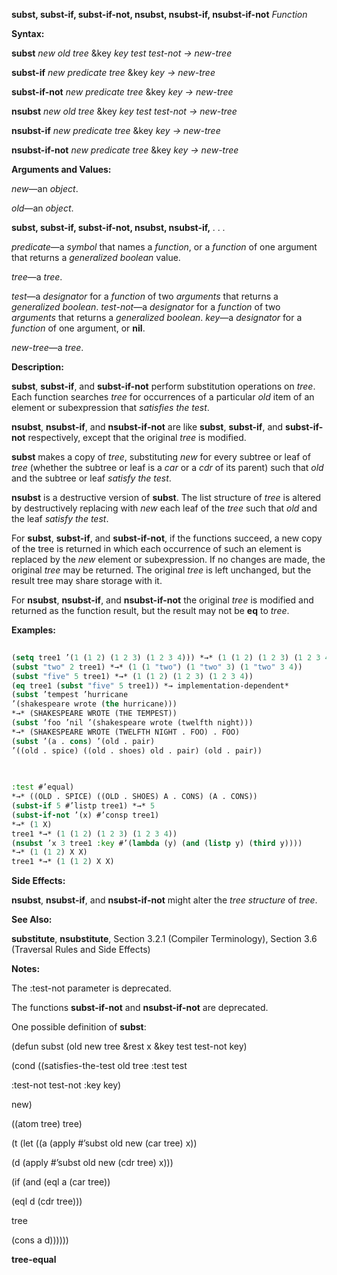 **subst, subst-if, subst-if-not, nsubst, nsubst-if, nsubst-if-not** *Function* 



**Syntax:** 



**subst** *new old tree* &amp;key *key test test-not → new-tree* 



**subst-if** *new predicate tree* &amp;key *key → new-tree* 



**subst-if-not** *new predicate tree* &amp;key *key → new-tree* 



**nsubst** *new old tree* &amp;key *key test test-not → new-tree* 



**nsubst-if** *new predicate tree* &amp;key *key → new-tree* 



**nsubst-if-not** *new predicate tree* &amp;key *key → new-tree* 



**Arguments and Values:** 



*new*—an *object*. 



*old*—an *object*. 







 



 



**subst, subst-if, subst-if-not, nsubst, nsubst-if,** *. . .* 



*predicate*—a *symbol* that names a *function*, or a *function* of one argument that returns a *generalized boolean* value. 



*tree*—a *tree*. 



*test*—a *designator* for a *function* of two *arguments* that returns a *generalized boolean*. *test-not*—a *designator* for a *function* of two *arguments* that returns a *generalized boolean*. *key*—a *designator* for a *function* of one argument, or **nil**. 



*new-tree*—a *tree*. 



**Description:** 



**subst**, **subst-if**, and **subst-if-not** perform substitution operations on *tree*. Each function searches *tree* for occurrences of a particular *old* item of an element or subexpression that *satisfies the test*. 



**nsubst**, **nsubst-if**, and **nsubst-if-not** are like **subst**, **subst-if**, and **subst-if-not** respectively, except that the original *tree* is modified. 



**subst** makes a copy of *tree*, substituting *new* for every subtree or leaf of *tree* (whether the subtree or leaf is a *car* or a *cdr* of its parent) such that *old* and the subtree or leaf *satisfy the test*. 



**nsubst** is a destructive version of **subst**. The list structure of *tree* is altered by destructively replacing with *new* each leaf of the *tree* such that *old* and the leaf *satisfy the test*. 



For **subst**, **subst-if**, and **subst-if-not**, if the functions succeed, a new copy of the tree is returned in which each occurrence of such an element is replaced by the *new* element or subexpression. If no changes are made, the original *tree* may be returned. The original *tree* is left unchanged, but the result tree may share storage with it. 



For **nsubst**, **nsubst-if**, and **nsubst-if-not** the original *tree* is modified and returned as the function result, but the result may not be **eq** to *tree*. 



**Examples:**
```lisp
 
(setq tree1 ’(1 (1 2) (1 2 3) (1 2 3 4))) *→* (1 (1 2) (1 2 3) (1 2 3 4)) 
(subst "two" 2 tree1) *→* (1 (1 "two") (1 "two" 3) (1 "two" 3 4)) 
(subst "five" 5 tree1) *→* (1 (1 2) (1 2 3) (1 2 3 4)) 
(eq tree1 (subst "five" 5 tree1)) *→ implementation-dependent* 
(subst ’tempest ’hurricane 
’(shakespeare wrote (the hurricane))) 
*→* (SHAKESPEARE WROTE (THE TEMPEST)) 
(subst ’foo ’nil ’(shakespeare wrote (twelfth night))) 
*→* (SHAKESPEARE WROTE (TWELFTH NIGHT . FOO) . FOO) 
(subst ’(a . cons) ’(old . pair) 
’((old . spice) ((old . shoes) old . pair) (old . pair)) 

 
 
:test #’equal) 
*→* ((OLD . SPICE) ((OLD . SHOES) A . CONS) (A . CONS)) 
(subst-if 5 #’listp tree1) *→* 5 
(subst-if-not ’(x) #’consp tree1) 
*→* (1 X) 
tree1 *→* (1 (1 2) (1 2 3) (1 2 3 4)) 
(nsubst ’x 3 tree1 :key #’(lambda (y) (and (listp y) (third y)))) 
*→* (1 (1 2) X X) 
tree1 *→* (1 (1 2) X X) 

```
**Side Effects:** 



**nsubst**, **nsubst-if**, and **nsubst-if-not** might alter the *tree structure* of *tree*. 



**See Also:** 



**substitute**, **nsubstitute**, Section 3.2.1 (Compiler Terminology), Section 3.6 (Traversal Rules and Side Effects) 



**Notes:** 



The :test-not parameter is deprecated. 



The functions **subst-if-not** and **nsubst-if-not** are deprecated. 



One possible definition of **subst**: 



(defun subst (old new tree &amp;rest x &amp;key test test-not key) 



(cond ((satisfies-the-test old tree :test test 



:test-not test-not :key key) 



new) 



((atom tree) tree) 



(t (let ((a (apply #’subst old new (car tree) x)) 



(d (apply #’subst old new (cdr tree) x))) 



(if (and (eql a (car tree)) 



(eql d (cdr tree))) 



tree 



(cons a d)))))) 







 



 



**tree-equal** 



